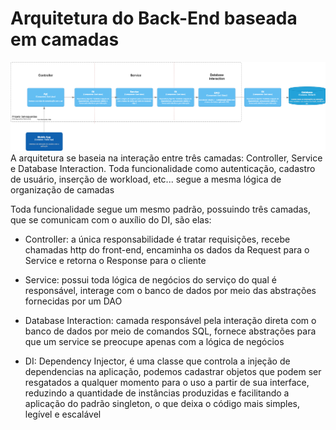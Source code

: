 # Arquitetura do Back-End baseada em camadas
![diagrama da arquitetura](./docs/assets/arquitetura-back.png/)
A arquitetura se baseia na interação entre três camadas: Controller, Service e Database Interaction. Toda funcionalidade como autenticação, cadastro de usuário, inserção de workload, etc... segue a mesma lógica de organização de camadas

Toda funcionalidade segue um mesmo padrão, possuindo três camadas, que se comunicam com o auxílio do DI, são elas:
- Controller: a única responsabilidade é tratar requisições, recebe chamadas http do front-end, encaminha os dados da Request para o Service e retorna o Response para o cliente

- Service: possui toda lógica de negócios do serviço do qual é responsável, interage com o banco de dados por meio das abstrações fornecidas por um DAO

- Database Interaction: camada responsável pela interação direta com o banco de dados por meio de comandos SQL, fornece abstrações para que um service se preocupe apenas com a lógica de negócios

- DI: Dependency Injector, é uma classe que controla a injeção de dependencias na aplicação, podemos cadastrar objetos que podem ser resgatados a qualquer momento para o uso a partir de sua interface, reduzindo a quantidade de instâncias produzidas e facilitando a aplicação do padrão singleton, o que deixa o código mais simples, legível e escalável